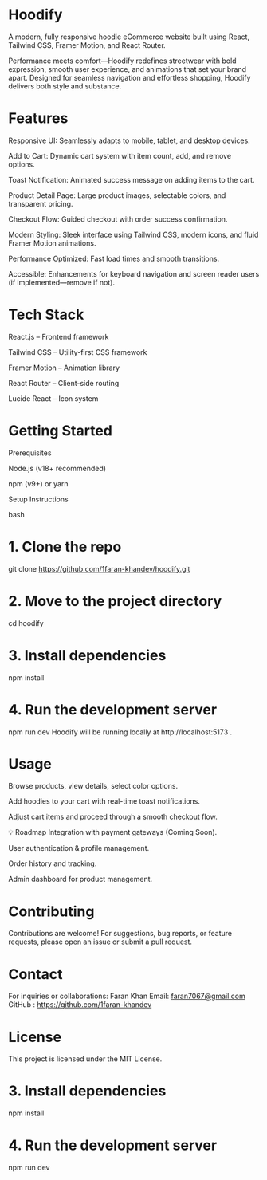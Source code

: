 # Hoodify
A modern, fully responsive hoodie eCommerce website built using React, Tailwind CSS, Framer Motion, and React Router.

Performance meets comfort—Hoodify redefines streetwear with bold expression, smooth user experience, and animations that set your brand apart. Designed for seamless navigation and effortless shopping, Hoodify delivers both style and substance.

# Features
Responsive UI: Seamlessly adapts to mobile, tablet, and desktop devices.

Add to Cart: Dynamic cart system with item count, add, and remove options.

Toast Notification: Animated success message on adding items to the cart.

Product Detail Page: Large product images, selectable colors, and transparent pricing.

Checkout Flow: Guided checkout with order success confirmation.

Modern Styling: Sleek interface using Tailwind CSS, modern icons, and fluid Framer Motion animations.

Performance Optimized: Fast load times and smooth transitions.

Accessible: Enhancements for keyboard navigation and screen reader users (if implemented—remove if not).

# Tech Stack
React.js – Frontend framework

Tailwind CSS – Utility-first CSS framework

Framer Motion – Animation library

React Router – Client-side routing

Lucide React – Icon system


# Getting Started
Prerequisites

Node.js (v18+ recommended)

npm (v9+) or yarn

Setup Instructions

bash
# 1. Clone the repo
git clone https://github.com/1faran-khandev/hoodify.git

# 2. Move to the project directory
cd hoodify

# 3. Install dependencies
npm install

# 4. Run the development server
npm run dev
Hoodify will be running locally at http://localhost:5173 .

# Usage
Browse products, view details, select color options.

Add hoodies to your cart with real-time toast notifications.

Adjust cart items and proceed through a smooth checkout flow.

💡 Roadmap
Integration with payment gateways (Coming Soon).

User authentication & profile management.

Order history and tracking.

Admin dashboard for product management.

# Contributing
Contributions are welcome!
For suggestions, bug reports, or feature requests, please open an issue or submit a pull request.

# Contact
For inquiries or collaborations:
Faran Khan
Email: faran7067@gmail.com
GitHub : https://github.com/1faran-khandev

# License
This project is licensed under the MIT License.

# 3. Install dependencies
npm install 

# 4. Run the development server
npm run dev
